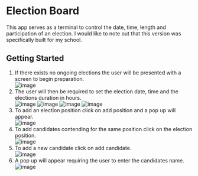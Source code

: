 # Election Board
This app serves as a terminal to control the date, time, length and participation of an election. I would like to note out that this version was specifically built for my school.

## Getting Started  
1. If there exists no ongoing elections the user will be presented with a screen to begin preparation.  
![image](https://drive.google.com/uc?export=view&id=1wKvzF0tYyT96gOyf9rdRKJo0gfRfWUHq)  
2. The user will then be required to set the election date, time and the elections duration in hours.  
![image](https://drive.google.com/uc?export=view&id=1pgkqq7FNLqhZdk7F2uLFxC3aVXddEcCm)
![image](https://drive.google.com/uc?export=view&id=1VlWqifntDn9n_Kk604D7RhPq01XhB5UJ)
![image](https://drive.google.com/uc?export=view&id=1lPwKyt41z-hMPpZ7l0J5crZPg5OKUaFG)
![image](https://drive.google.com/uc?export=view&id=14NFiR7F_VTwGUCx8qDgtWpLcWWkNsGwE)  
3. To add an election position click on add position and a pop up will appear.  
![image](https://drive.google.com/uc?export=view&id=11dwxlcqQ-fddhtj2mqcvSRPIpSXSwB6_)  
4. To add candidates contending for the same position click on the election position.   
![image](https://drive.google.com/uc?export=view&id=1lsfbSnu4gd4x5SyrQw9tnSfbx1wlvbHO)  
5. To add a new candidate click on add candidate.  
![image](https://drive.google.com/uc?export=view&id=1dw3Mhemse_zU4XnHQ1NbeHoLxExVVdvm)  
6. A pop up will appear requiring the user to enter the candidates name.
![image](https://drive.google.com/uc?export=view&id=1cah3wHuNR69_4GVvW8Xd3Mqe7bxBB2qG)  

